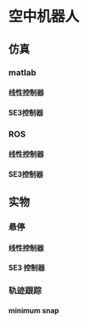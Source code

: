 # 空中机器人

## 仿真

### matlab

#### 线性控制器

#### SE3控制器

### ROS

#### 线性控制器

#### SE3控制器

## 实物

### 悬停

#### 线性控制器

#### SE3 控制器

### 轨迹跟踪

#### minimum snap
